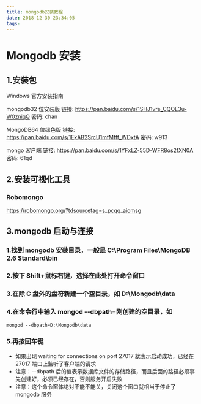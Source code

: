 ```yaml
---
title: mongodb安装教程
date: 2018-12-30 23:34:05
tags:
---
```

# Mongodb 安装

## 1.安装包

Windows 官方安装指南

mongodb32 位安装版 链接: https://pan.baidu.com/s/1SHJ1vre_CQOE3u-W0zniqQ 密码: chan

MongoDB64 位绿色版 链接: https://pan.baidu.com/s/1EkAB2SrcU1mfMfff_WDxtA 密码: w913

mongo 客户端 链接: https://pan.baidu.com/s/1YFxLZ-55D-WFR8os2fXN0A 密码: 61qd

## 2.安装可视化工具

### Robomongo

https://robomongo.org/?tdsourcetag=s_pcqq_aiomsg

## 3.mongodb 启动与连接

### 1.找到 mongodb 安装目录，一般是 C:\Program Files\MongoDB 2.6 Standard\bin

### 2.按下 Shift+鼠标右键，选择在此处打开命令窗口

### 3.在除 C 盘外的盘符新建一个空目录，如 D:\Mongodb\data

### 4.在命令行中输入 mongod --dbpath=刚创建的空目录，如

```
mongod --dbpath=D:\Mongodb\data
```

### 5.再按回车键

* 如果出现 waiting for connections on port 27017 就表示启动成功，已经在 27017 端口上监听了客户端的请求
* 注意：--dbpath 后的值表示数据库文件的存储路径，而且后面的路径必须事先创建好，必须已经存在，否则服务开启失败
* 注意：这个命令窗体绝对不能不能关，关闭这个窗口就相当于停止了 mongodb 服务
